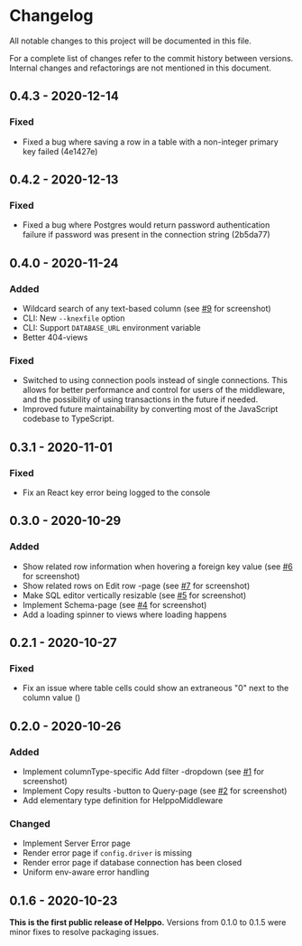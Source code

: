 # Changelog

All notable changes to this project will be documented in this file.

For a complete list of changes refer to the commit history between versions. Internal changes and refactorings are not mentioned in this document.

## 0.4.3 - 2020-12-14

### Fixed

- Fixed a bug where saving a row in a table with a non-integer primary key failed (4e1427e)

## 0.4.2 - 2020-12-13

### Fixed

- Fixed a bug where Postgres would return password authentication failure if password was present in the connection string (2b5da77)

## 0.4.0 - 2020-11-24

### Added

- Wildcard search of any text-based column (see [#9](https://github.com/codeclown/helppo/issues/9) for screenshot)
- CLI: New `--knexfile` option
- CLI: Support `DATABASE_URL` environment variable
- Better 404-views

### Fixed

- Switched to using connection pools instead of single connections. This allows for better performance and control for users of the middleware, and the possibility of using transactions in the future if needed.
- Improved future maintainability by converting most of the JavaScript codebase to TypeScript.

## 0.3.1 - 2020-11-01

### Fixed

- Fix an React key error being logged to the console

## 0.3.0 - 2020-10-29

### Added

- Show related row information when hovering a foreign key value (see [#6](https://github.com/codeclown/helppo/issues/6) for screenshot)
- Show related rows on Edit row -page (see [#7](https://github.com/codeclown/helppo/issues/7) for screenshot)
- Make SQL editor vertically resizable (see [#5](https://github.com/codeclown/helppo/issues/5) for screenshot)
- Implement Schema-page (see [#4](https://github.com/codeclown/helppo/issues/4) for screenshot)
- Add a loading spinner to views where loading happens

## 0.2.1 - 2020-10-27

### Fixed

- Fix an issue where table cells could show an extraneous "0" next to the column value ()

## 0.2.0 - 2020-10-26

### Added

- Implement columnType-specific Add filter -dropdown (see [#1](https://github.com/codeclown/helppo/issues/1) for screenshot)
- Implement Copy results -button to Query-page (see [#2](https://github.com/codeclown/helppo/issues/2) for screenshot)
- Add elementary type definition for HelppoMiddleware

### Changed

- Implement Server Error page
- Render error page if `config.driver` is missing
- Render error page if database connection has been closed
- Uniform env-aware error handling

## 0.1.6 - 2020-10-23

**This is the first public release of Helppo.** Versions from 0.1.0 to 0.1.5 were minor fixes to resolve packaging issues.
